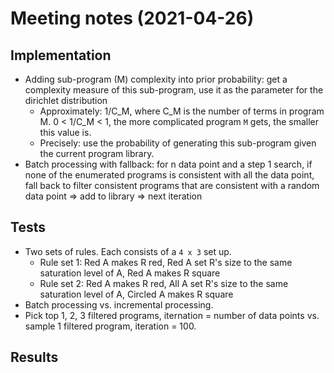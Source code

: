 # Meeting notes (2021-04-26)

## Implementation

- Adding sub-program (M) complexity into prior probability: get a complexity measure of this sub-program, use it as the parameter for the dirichlet distribution
  - Approximately: 1/C_M, where C_M is the number of terms in program M. 0 < 1/C_M < 1, the more complicated program `M` gets, the smaller this value is.
  - Precisely: use the probability of generating this sub-program given the current program library.
- Batch processing with fallback: for n data point and a step 1 search, if none of the enumerated programs is consistent with all the data point, fall back to filter consistent programs that are consistent with a random data point => add to library => next iteration

## Tests

- Two sets of rules. Each consists of a `4 x 3` set up.
  - Rule set 1: Red A makes R red, Red A set R's size to the same saturation level of A, Red A makes R square
  - Rule set 2: Red A makes R red, All A set R's size to the same saturation level of A, Circled A makes R square
- Batch processing vs. incremental processing.
- Pick top 1, 2, 3 filtered programs, iternation = number of data points vs. sample 1 filtered program, iteration = 100.

## Results

